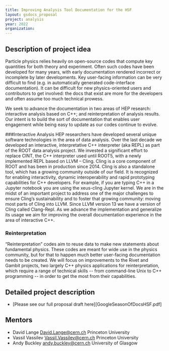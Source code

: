 ```yaml
---
title: Improving Analysis Tool Documentation for the HSF
layout: gsdocs_proposal
project: analysis
year: 2022
organization:
---
```


## Description of project idea

Particle physics relies heavily on open-source codes that compute key quantities for both theory and experiment. Often such codes have been developed for many years, with early documentation rendered incorrect or incomplete by later developments. Key user-facing information can be very difficult to find (e.g. in automatically generated code-interface documentation). It can be difficult for new physics-oriented users and contributors to get involved: the docs that exist are more for the developers and often assume too much technical prowess.

We seek to advance the documentation in two areas of HEP research: interactive analysis based on C++; and reinterpretation of analysis results. Our intent is to build the sort of documentation that enables user engagement while being easy to update as our codes continue to evolve.

###Interactive Analysis
HEP researchers have developed several unique software technologies in the area of data analysis. Over the last decade we developed an interactive, interpretative C++ interpreter (aka REPL) as part of the ROOT data analysis project. We invested a significant effort to replace CINT, the C++ interpreter used until ROOT5, with a newly implemented REPL based on LLVM – Cling. Cling is a core component of ROOT and has been in production since 2014. Cling is also a standalone tool, which has a growing community outside of our field. It is recognized for enabling interactivity, dynamic interoperability and rapid prototyping capabilities for C++ developers. For example, if you are typing C++ in a Jupyter notebook you are using the xeus-cling Jupyter kernel.
We are in the midst of an important project to address one of the major challenges to ensure Cling’s sustainability and to foster that growing community: moving most parts of Cling into LLVM. Since LLVM version 13 we have a version of Cling called Clang-Repl. As we advance the implementation and generalize its usage we aim for improving the overall documentation experience in the area of interactive C++.

### Reinterpretation
“Reinterpretation” codes aim to reuse data to make new statements about fundamental physics. These codes are meant for wide use in the physics community, but for that to happen much better user-facing documentation needs to be created. We will focus on improvements to the Rivet and Gambit projects, two largely C++ physics applications for reinterpretation, which require a range of technical skills -- from command-line Unix to C++ programming -- in order to get the most from their capabilities.


## Detailed project description
* [Please see our full proposal draft here][GoogleSeasonOfDocsHSF.pdf]

## Mentors
* David Lange [David.Lange@cern.ch](mailto:David.Lange@cern.ch) Princeton University
* Vassil Vassilev [Vassil.Vassilev@cern.ch](mailto:Vassil.Vassilev@cern.ch) Princeton University
* Andy Buckley [andy.buckley@cern.ch](mailto:andy.buckley@cern.ch) University of Glasgow

